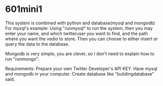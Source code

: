 # 601mini1
This system is combined with python and database(mysql and mongodb)
For mysql's example:
Using "runmysql" to run the system, then you may enter your name, and which twitteruser you want to find, and
the path where you want the vedio to store.
Then you can choose to either insert or query the data to the database.

Mongodb is very simple, you are clever, so I don't need to explain how to run "runmongo".

Requirements:
Prepare your own Twitter Developer's API KEY.
Have mysql and mongodb in your computer.
Create database like "bulidingdatabase" said.

